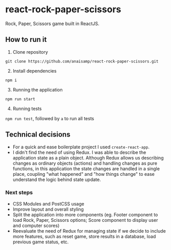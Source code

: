 # react-rock-paper-scissors

Rock, Paper, Scissors game built in ReactJS.

## How to run it

1. Clone repository

`git clone https://github.com/anaisamp/react-rock-paper-scissors.git`

2. Install dependencies

`npm i`

3. Running the application

`npm run start`

4. Running tests

`npm run test`, followed by `a` to run all tests

## Technical decisions

- For a quick and ease boilerplate project I used `create-react-app`.
- I didn't find the need of using Redux. I was able to describe the application state as a plain object. Although Redux allows us describing changes as ordinary objects (actions) and handling changes as pure functions, in this application the state changes are handled in a single place, coupling "what happened" and "how things change" to ease understand the logic behind state update.

### Next steps

- CSS Modules and PostCSS usage
- Improve layout and overall styling
- Split the application into more components (eg. Footer component to load Rock, Paper, Scissors options; Score component to display user and computer scores)
- Reevaluate the need of Redux for managing state if we decide to include more features, such as reset game, store results in a database, load previous game status, etc.